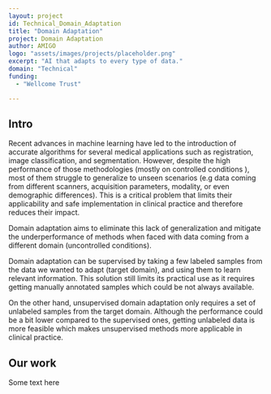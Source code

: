 ```yaml
---
layout: project
id: Technical_Domain_Adaptation
title: "Domain Adaptation"
project: Domain Adaptation
author: AMIGO
logo: "assets/images/projects/placeholder.png"
excerpt: "AI that adapts to every type of data."
domain: "Technical"
funding:
  - "Wellcome Trust"

---
```


## Intro

Recent advances in machine learning have led to the introduction of accurate algorithms for several medical applications such as registration, image classification, and segmentation. However, despite the high performance of those methodologies (mostly on controlled conditions ),  most of them struggle to generalize to unseen scenarios (e.g data coming from different scanners, acquisition parameters, modality, or even demographic differences). This is a critical problem that limits their applicability and safe implementation in clinical practice and therefore reduces their impact.  

Domain adaptation aims to eliminate this lack of generalization and mitigate the underperformance of methods when faced with data coming from a different domain (uncontrolled conditions).

Domain adaptation can be supervised by taking a few labeled samples from the data we wanted to adapt (target domain), and using them to learn relevant information. This solution still limits its practical use as it requires getting manually annotated samples which could be not always available.  

On the other hand, unsupervised domain adaptation only requires a set of unlabeled samples from the target domain. Although the performance could be a bit lower compared to the supervised ones, getting unlabeled data is more feasible which makes unsupervised methods more applicable in clinical practice.  

## Our work

Some text here
